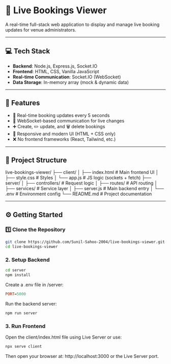 # 📅 Live Bookings Viewer

A real-time full-stack web application to display and manage live booking updates for venue administrators.

---

## 💻 Tech Stack

- **Backend**: Node.js, Express.js, Socket.IO
- **Frontend**: HTML, CSS, Vanilla JavaScript
- **Real-time Communication**: Socket.IO (WebSocket)
- **Data Storage**: In-memory array (mock & dynamic data)

---

## 🚀 Features

- 🔄 Real-time booking updates every 5 seconds
- 💬 WebSocket-based communication for live changes
- ➕ Create, ✏️ update, and 🗑️ delete bookings
- 🎨 Responsive and modern UI (HTML + CSS only)
- ❌ No frontend frameworks (React, Tailwind, etc.)

---

## 📂 Project Structure

live-bookings-viewer/
├── client/
│ ├── index.html # Main frontend UI
│ ├── style.css # Styles
│ └── app.js # JS logic (sockets + fetch)
├── server/
│ ├── controllers/ # Request logic
│ ├── routes/ # API routing
│ ├── services/ # Service layer
│ ├── server.js # Main backend entry
│ └── .env # Environment config
└── README.md # Project documentation


---

## ⚙️ Getting Started

### 1️⃣ Clone the Repository

```bash
git clone https://github.com/Sunil-Sahoo-2004/live-bookings-viewer.git
cd live-bookings-viewer
```

### 2. Setup Backend

```bash
cd server
npm install
```

Create a .env file in /server:

```ini
PORT=5000
```

Run the backend server:

```bash
npm run server
```

### 3. Run Frontend

Open the client/index.html file using Live Server or use:

```bash
npx serve client
```

Then open your browser at: http://localhost:3000 or the Live Server port.
